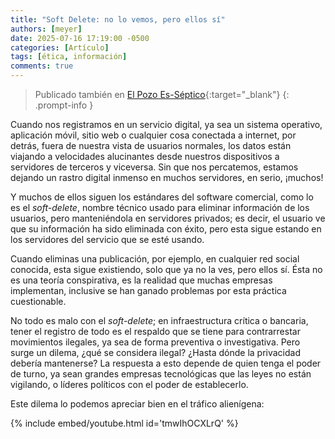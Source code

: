 ```yaml
---
title: "Soft Delete: no lo vemos, pero ellos sí"
authors: [meyer]
date: 2025-07-16 17:19:00 -0500
categories: [Artículo]
tags: [ética, información]
comments: true
---
```


> Publicado también en [El Pozo Es-Séptico](https://elpozoeseptico.com/soft-delete-no-lo-vemos-ellos-si/){:target="_blank"}
{: .prompt-info }

Cuando nos registramos en un servicio digital, ya sea un sistema operativo, aplicación móvil, sitio web o cualquier cosa conectada a internet, por detrás, fuera de nuestra vista de usuarios normales, los datos están viajando a velocidades alucinantes desde nuestros dispositivos a servidores de terceros y viceversa. Sin que nos percatemos, estamos dejando un rastro digital inmenso en muchos servidores, en serio, ¡muchos!

Y muchos de ellos siguen los estándares del software comercial, como lo es el _soft-delete_, nombre técnico usado para eliminar información de los usuarios, pero manteniéndola en servidores privados; es decir, el usuario ve que su información ha sido eliminada con éxito, pero esta sigue estando en los servidores del servicio que se esté usando.

Cuando eliminas una publicación, por ejemplo, en cualquier red social conocida, esta sigue existiendo, solo que ya no la ves, pero ellos sí. Ésta no es una teoría conspirativa, es la realidad que muchas empresas implementan, inclusive se han ganado problemas por esta práctica cuestionable.

No todo es malo con el _soft-delete_; en infraestructura crítica o bancaria, tener el registro de todo es el respaldo que se tiene para contrarrestar movimientos ilegales, ya sea de forma preventiva o investigativa. Pero surge un dilema, ¿qué se considera ilegal? ¿Hasta dónde la privacidad debería mantenerse? La respuesta a esto depende de quien tenga el poder de turno, ya sean grandes empresas tecnológicas que las leyes no están vigilando, o líderes políticos con el poder de establecerlo.

Este dilema lo podemos apreciar bien en el tráfico alienígena:

{% include embed/youtube.html id='tmwIhOCXLrQ' %}
